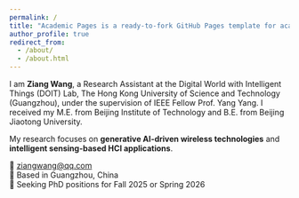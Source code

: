 ```yaml
---
permalink: /
title: "Academic Pages is a ready-to-fork GitHub Pages template for academic personal websites"
author_profile: true
redirect_from: 
  - /about/
  - /about.html
---
```


I am **Ziang Wang**, a Research Assistant at the Digital World with Intelligent Things (DOIT) Lab, The Hong Kong University of Science and Technology (Guangzhou), under the supervision of IEEE Fellow Prof. Yang Yang. I received my M.E. from Beijing Institute of Technology and B.E. from Beijing Jiaotong University.

My research focuses on **generative AI-driven wireless technologies** and **intelligent sensing-based HCI applications**.

📧 ziangwang@qq.com  
📍 Based in Guangzhou, China  
🎯 Seeking PhD positions for Fall 2025 or Spring 2026
